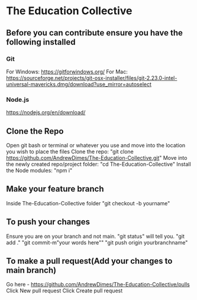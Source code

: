 # The Education Collective

## Before you can contribute ensure you have the following installed

### Git
For Windows: https://gitforwindows.org/
For Mac: https://sourceforge.net/projects/git-osx-installer/files/git-2.23.0-intel-universal-mavericks.dmg/download?use_mirror=autoselect

### Node.js
https://nodejs.org/en/download/

## Clone the Repo
Open git bash or terminal or whatever you use and move into the location you wish to place the files
Clone the repo: "git clone https://github.com/AndrewDimes/The-Education-Collective.git"
Move into the newly created repo/project folder: "cd The-Education-Collective"
Install the Node modules: "npm i"

## Make your feature branch
Inside The-Education-Collective folder "git checkout -b yourname"

## To push your changes 
Ensure you are on your branch and not main. "git status" will tell you.
"git add ."
"git commit-m"your words here""
"git push origin yourbranchname"

## To make a pull request(Add your changes to main branch)
Go here - https://github.com/AndrewDimes/The-Education-Collective/pulls
Click New pull request
Click Create pull request